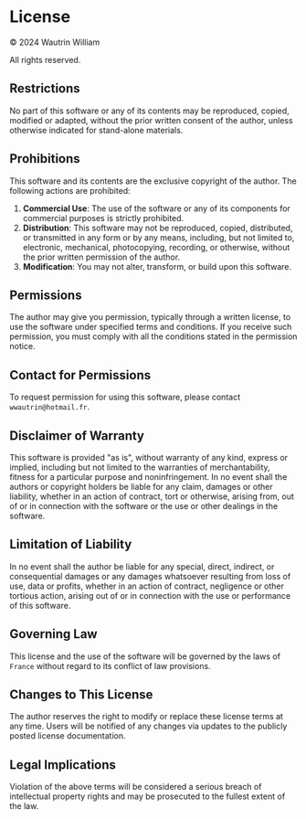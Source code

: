 # License

© 2024 Wautrin William

All rights reserved.

## Restrictions

No part of this software or any of its contents may be reproduced, copied, modified or adapted, without the prior
written consent of the author, unless otherwise indicated for stand-alone materials.

## Prohibitions

This software and its contents are the exclusive copyright of the author. The following actions are prohibited:

1. **Commercial Use**: The use of the software or any of its components for commercial purposes is strictly prohibited.
2. **Distribution**: This software may not be reproduced, copied, distributed, or transmitted in any form or by any
   means, including, but not limited to, electronic, mechanical, photocopying, recording, or otherwise, without the
   prior written permission of the author.
3. **Modification**: You may not alter, transform, or build upon this software.

## Permissions

The author may give you permission, typically through a written license, to use the software under specified terms and
conditions. If you receive such permission, you must comply with all the conditions stated in the permission notice.

## Contact for Permissions

To request permission for using this software, please contact `wwautrin@hotmail.fr`.

## Disclaimer of Warranty

This software is provided "as is", without warranty of any kind, express or implied, including but not limited to the
warranties of merchantability, fitness for a particular purpose and noninfringement. In no event shall the authors or
copyright holders be liable for any claim, damages or other liability, whether in an action of contract, tort or
otherwise, arising from, out of or in connection with the software or the use or other dealings in the software.

## Limitation of Liability

In no event shall the author be liable for any special, direct, indirect, or consequential damages or any damages
whatsoever resulting from loss of use, data or profits, whether in an action of contract, negligence or other tortious
action, arising out of or in connection with the use or performance of this software.

## Governing Law

This license and the use of the software will be governed by the laws of `France` without regard to its
conflict of law provisions.

## Changes to This License

The author reserves the right to modify or replace these license terms at any time. Users will be notified of any
changes via updates to the publicly posted license documentation.

## Legal Implications

Violation of the above terms will be considered a serious breach of intellectual property rights and may be prosecuted
to the fullest extent of the law.
